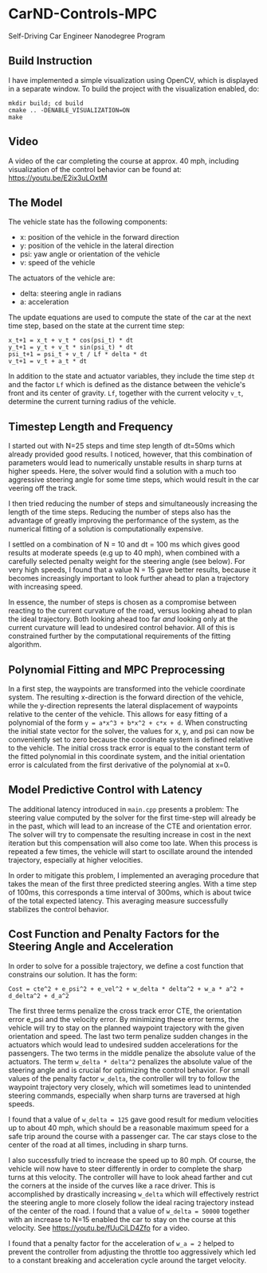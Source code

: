 # CarND-Controls-MPC
Self-Driving Car Engineer Nanodegree Program

## Build Instruction
I have implemented a simple visualization using OpenCV, which is displayed in a separate window.
To build the project with the visualization enabled, do:
```
mkdir build; cd build
cmake .. -DENABLE_VISUALIZATION=ON
make
```

## Video
A video of the car completing the course at approx. 40 mph, including visualization of the control behavior
can be found at: https://youtu.be/E2ix3uLOxtM


## The Model
The vehicle state has the following components:

- x: position of the vehicle in the forward direction
- y: position of the vehicle in the lateral direction
- psi: yaw angle or orientation of the vehicle
- v: speed of the vehicle

The actuators of the vehicle are:

- delta: steering angle in radians
- a: acceleration

The update equations are used to compute the state of the car at the next time step, based on the state at the
current time step:

```
x_t+1 = x_t + v_t * cos(psi_t) * dt
y_t+1 = y_t + v_t * sin(psi_t) * dt
psi_t+1 = psi_t + v_t / Lf * delta * dt
v_t+1 = v_t + a_t * dt
```

In addition to the state and actuator variables, they include the time step `dt` and the factor
`Lf` which is defined as the distance between the vehicle's front and its center of gravity. `Lf`, 
together with the current velocity `v_t`, determine the current turning radius of the vehicle.


## Timestep Length and Frequency
I started out with N=25 steps and time step length of dt=50ms which already provided good results. I noticed, however,
that this combination of parameters would lead to numerically unstable results in sharp turns at higher speeds.
Here, the solver would find a solution with a much too aggressive steering angle for some time steps, which would result
in the car veering off the track.

I then tried reducing the number of steps and simultaneously increasing the length of
the time steps. Reducing the number of steps also has the advantage of greatly improving the performance of the system,
as the numerical fitting of a solution is computationally expensive.

I settled on a combination of
N = 10 and dt = 100 ms which gives good results at moderate speeds (e.g up to 40 mph), when combined with a carefully selected 
penalty weight for the steering angle (see below). For very high speeds, I found that a value N = 15 gave better results, 
because it becomes increasingly important to look further ahead to plan a trajectory with increasing
speed.

In essence, the number of steps is chosen as a compromise between reacting to the current
curvature of the road, versus looking ahead to plan the ideal trajectory. Both looking ahead too far _and_ looking
only at the current curvature will lead to undesired control behavior. All of this is constrained
further by the computational requirements of the fitting algorithm.


## Polynomial Fitting and MPC Preprocessing
In a first step, the waypoints are transformed into the vehicle coordinate
system. The resulting x-direction is the forward direction of the vehicle, while the y-direction represents the lateral
displacement of waypoints relative to the center of the vehicle. This allows for easy fitting of a polynomial of the form 
`y = a*x^3 + b*x^2 + c*x + d`. When constructing the initial state vector for the solver, the values for x, y, and psi can
now be conveniently set to zero because the coordinate system is defined relative to the vehicle. The initial cross track error is 
equal to the constant term of the fitted polynomial in this coordinate system, and the initial orientation error is
calculated from the first derivative of the polynomial at x=0.


## Model Predictive Control with Latency
The additional latency introduced in `main.cpp` presents a problem: The steering value computed by the solver
for the first time-step will already be in the past, which will lead to an increase of the CTE and orientation error. 
The solver will try to compensate the resulting increase in cost in the next iteration but this compensation will
also come too late. When this process is repeated a few times, the vehicle will start to oscillate around the intended
trajectory, especially at higher velocities.

In order to mitigate this problem, I implemented an averaging procedure that takes the mean of the first three predicted
steering angles. With a time step of 100ms, this corresponds a time interval of 300ms, which is about twice of the total
expected latency. This averaging measure successfully stabilizes the control behavior.


## Cost Function and Penalty Factors for the Steering Angle and Acceleration
In order to solve for a possible trajectory, we define a cost function that constrains our solution. It has the form:

```
Cost = cte^2 + e_psi^2 + e_vel^2 + w_delta * delta^2 + w_a * a^2 + d_delta^2 + d_a^2 
```

The first three terms penalize the cross track error CTE, the orientation error e_psi and the velocity error.
By minimizing these error terms, the vehicle will try to stay on the planned waypoint trajectory with the given
orientation and speed. The last two term penalize sudden changes in the actuators which would lead to undesired 
sudden accelerations for the passengers. The two terms in the middle penalize the absolute value of the actuators.
The term `w_delta * delta^2` penalizes the absolute value of the steering angle and is crucial for optimizing the
control behavior. For small values of the penalty factor `w_delta`, the controller will try to follow the waypoint
trajectory very closely, which will sometimes lead to unintended steering commands, especially when sharp turns
are traversed at high speeds.

I found that a value of `w_delta = 125` gave good result for medium velocities up to about 40 mph, which
should be a reasonable maximum speed for a safe trip around the course with a passenger car.
The car stays close to the center of the road at all times, including in sharp turns.

I also successfully tried to increase the speed up to 80 mph. Of course, the vehicle will now have to steer differently in order to complete
the sharp turns at this velocity. The controller will have to look ahead farther and cut the corners at the inside of the 
curves like a race driver. This is accomplished by drastically increasing `w_delta` which will effectively restrict
the steering angle to more closely follow the ideal racing trajectory instead of the center of the road. I found that
a value of `w_delta = 50000` together with an increase to N=15 enabled the car to stay on the course at this velocity.
See https://youtu.be/fUuCiLD4Zfo for a video.

I found that a penalty factor for the acceleration of `w_a = 2` helped to prevent the controller from adjusting the
throttle too aggressively which led to a constant breaking and acceleration cycle around the target velocity.